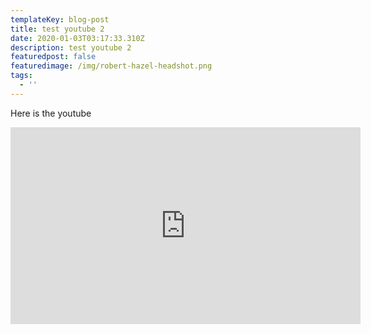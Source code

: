 ```yaml
---
templateKey: blog-post
title: test youtube 2
date: 2020-01-03T03:17:33.310Z
description: test youtube 2
featuredpost: false
featuredimage: /img/robert-hazel-headshot.png
tags:
  - ''
---
```

Here is the youtube

<iframe width="560" height="315" src="https://www.youtube.com/embed/2lAe1cqCOXo" frameborder="0" allow="accelerometer; autoplay; encrypted-media; gyroscope; picture-in-picture" allowfullscreen></iframe>
